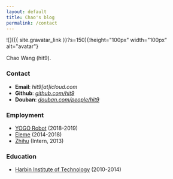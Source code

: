 ```yaml
---
layout: default
title: Chao's blog
permalink: /contact
---
```


![]({{ site.gravatar_link }}?s=150){:height="100px" width="100px" alt="avatar"}

Chao Wang (hit9).

### Contact

* **Email**: *hit9[at]icloud.com*
* **Github**: [*github.com/hit9*](https://github.com/hit9)
* **Douban**: [*douban.com/people/hit9*](https://www.douban.com/people/hit9)

### Employment

* [YOGO Robot](https://www.yogorobot.com) (2018-2019)
* [Eleme](https://ele.me) (2014-2018)
* [Zhihu](https://www.zhihu.com) (Intern, 2013)

### Education

* [Harbin Institute of Technology](http://www.hit.edu.cn) (2010-2014)
